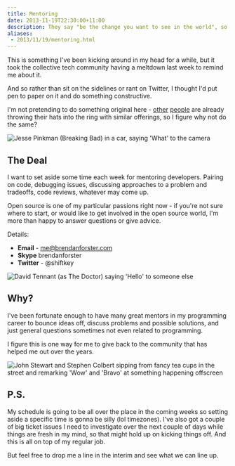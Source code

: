 ```yaml
---
title: Mentoring
date: 2013-11-19T22:30:00+11:00
description: They say "be the change you want to see in the world", so let's do that
aliases:
 - 2013/11/19/mentoring.html
---
```


This is something I've been kicking around in my head for a while, but it took
the collective tech community having a meltdown last week to remind me about it.

And so rather than sit on the sidelines or rant on Twitter, I thought I'd
put pen to paper on it and do something constructive.

I'm not pretending to do something original here -
[other](http://jamesgolick.com/2013/10/16/women-in-open-source.html)
[people](http://log.paulbetts.org/mentoring-in-tech/) are already throwing
their hats into the ring with similar offerings, so I figure why not do the same?

![Jesse Pinkman (Breaking Bad) in a car, saying 'What' to the camera](/images/jesse-what.gif)

## The Deal

I want to set aside some time each week for mentoring developers. Pairing on
code, debugging issues, discussing approaches to a problem and tradeoffs, code
reviews, whatever may come up.

Open source is one of my particular passions right now - if you're not sure
where to start, or would like to get involved in the open source world, I'm more
than happy to answer questions or give advice.

Details:

 - **Email** - me@brendanforster.com
 - **Skype** brendanforster
 - **Twitter** - @shiftkey

![David Tennant (as The Doctor) saying 'Hello' to someone else](/images/hello-dr-who.gif)

## Why?

I've been fortunate enough to have many great mentors in my programming career
to bounce ideas off, discuss problems and possible solutions, and just general
questions sometimes not even related to programming.

I figure this is one way for me to give back to the community that has helped
me out over the years.

![John Stewart and Stephen Colbert sipping from fancy tea cups in the street and remarking 'Wow' and 'Bravo' at something happening offscreen](/images/stewart-colbert-wow-bravo.gif)

## P.S.

My schedule is going to be all over the place in the coming weeks so setting
aside a specific time is gonna be silly (lol timezones). I've also got a couple
of big ticket issues I need to investigate over the next couple of days while
things are fresh in my mind, so that might hold up on kicking things off. And
this is all on top of my regular job.

But feel free to drop me a line in the interim and see what we can line up.
